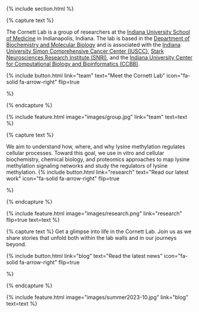 ---
---


{% include section.html %}

{% capture text %}

The Cornett Lab is a group of researchers at the [Indiana University School of Medicine](https://medicine.iu.edu/) in Indianapolis, Indiana. The lab is based in the [Department of Biochemistry and Molecular Biology](https://medicine.iu.edu/biochemistry-molecular-biology) and is associated with the [Indiana University Simon Comprehensive Cancer Center (IUSCC)](https://cancer.iu.edu/index.html), [Stark Neurosciences Research Institute (SNRI)](https://medicine.iu.edu/research-centers/neurosciences), and the [Indiana University Center for Computational Biology and Bioinformatics (CCBB)](https://medicine.iu.edu/research-centers/computational-biology-bioinformatics). 

{%
  include button.html
  link="team"
  text="Meet the Cornett Lab"
  icon="fa-solid fa-arrow-right"
  flip=true

%}

{% endcapture %}

{%
  include feature.html
  image="images/group.jpg"
  link="team"
  text=text
%}

{% capture text %}

We aim to understand how, where, and why lysine methylation regulates cellular processes. Toward this goal, we use in vitro and cellular biochemistry, chemical biology, and proteomics approaches to map lysine methylation signaling networks and study the regulators of lysine methylation.
{%
  include button.html
  link="research"
  text="Read our latest work"
  icon="fa-solid fa-arrow-right"
  flip=true
 
%}

{% endcapture %}

{%
  include feature.html
  image="images/research.png"
  link="research"
  flip=true
  text=text
%}

{% capture text %}
Get a  glimpse into life in the Cornett Lab. Join us as we share stories that unfold both within the lab walls and in our journeys beyond. 

{%
  include button.html
  link="blog"
  text="Read the latest news"
  icon="fa-solid fa-arrow-right"
  flip=true

%}

{% endcapture %}

{%
  include feature.html
  image="images/summer2023-10.jpg"
  link="blog"
  text=text
%}

